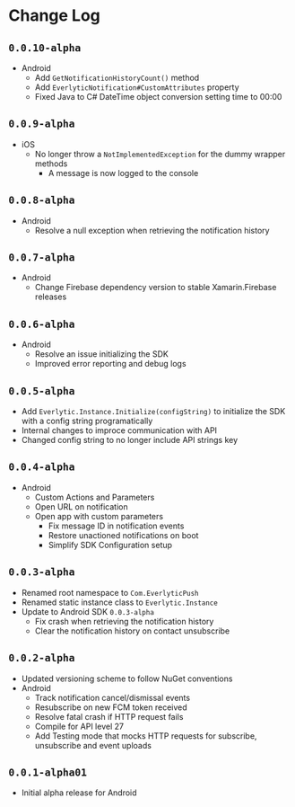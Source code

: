 # Change Log

## `0.0.10-alpha`
- Android
    - Add `GetNotificationHistoryCount()` method
    - Add `EverlyticNotification#CustomAttributes` property
    - Fixed Java to C# DateTime object conversion setting time to 00:00

## `0.0.9-alpha`
- iOS 
    - No longer throw a `NotImplementedException` for the dummy wrapper methods
        - A message is now logged to the console

## `0.0.8-alpha`
- Android
    - Resolve a null exception when retrieving the notification history

## `0.0.7-alpha`
- Android
    - Change Firebase dependency version to stable Xamarin.Firebase releases

## `0.0.6-alpha` 
- Android
    - Resolve an issue initializing the SDK
    - Improved error reporting and debug logs

## `0.0.5-alpha`
- Add `Everlytic.Instance.Initialize(configString)` to initialize the SDK with a config string programatically
- Internal changes to improce communication with API
- Changed config string to no longer include API strings key

## `0.0.4-alpha`
- Android 
    - Custom Actions and Parameters
    - Open URL on notification
    - Open app with custom parameters
        - Fix message ID in notification events
        - Restore unactioned notifications on boot
        - Simplify SDK Configuration setup

## `0.0.3-alpha`
- Renamed root namespace to `Com.EverlyticPush`
- Renamed static instance class to `Everlytic.Instance`
- Update to Android SDK `0.0.3-alpha`
  - Fix crash when retrieving the notification history
  - Clear the notification history on contact unsubscribe

## `0.0.2-alpha`

- Updated versioning scheme to follow NuGet conventions
- Android
  - Track notification cancel/dismissal events
  - Resubscribe on new FCM token received
  - Resolve fatal crash if HTTP request fails 
  - Compile for API level 27
  - Add Testing mode that mocks HTTP requests for subscribe, unsubscribe and event uploads

## `0.0.1-alpha01`

- Initial alpha release for Android